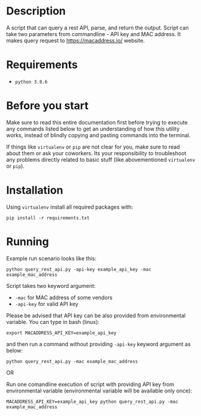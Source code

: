 # Description

A script that can query a rest API, parse, and return the output.
Script can take two parameters from commandline - API key and MAC address.
It makes query request to https://macaddress.io/ website.

# Requirements

* `python 3.8.6`

# Before you start

Make sure to read this entire documentation first before trying to execute any commands listed below to get an
understanding of how this utility works, instead of blindly copying and pasting commands into the terminal.

If things like `virtualenv` or `pip` are not clear for you, make sure to read about them or ask your coworkers. Its your
responsibility to troubleshoot any problems directly related to basic stuff (like abovementioned `virtualenv` or `pip`).

# Installation

Using `virtualenv` install all required packages with:

```commandline
pip install -r requirements.txt
```

# Running

Example run scenario looks like this:

```commandline
python query_rest_api.py -api-key example_api_key -mac example_mac_address
```

Script takes two keyword argument:
* `-mac` for MAC address of some vendors
* `-api-key` for valid API key

Please be advised that API key can be also provided from environmental variable.
You can type in bash (linux):
```commandline
export MACADDRESS_API_KEY=example_api_key
```
and then run a command without providing `-api-key` keyword argument as below:
```commandline
python query_rest_api.py -mac example_mac_address
```

OR

Run one comandline execution of script with providing API key from environmental variable (environmental variable will be available only once):
```commandline
MACADDRESS_API_KEY=example_api_key python query_rest_api.py -mac example_mac_address
```